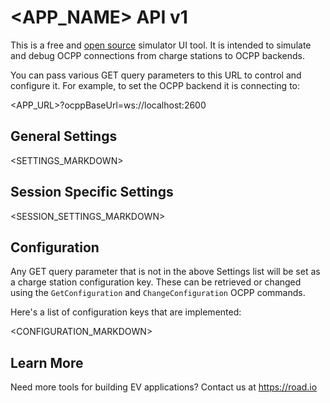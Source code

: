 # <APP_NAME> API v1

This is a free and
[open source](https://github.com/e-flux-platform/chargestation) simulator UI
tool. It is intended to simulate and debug OCPP connections from charge stations
to OCPP backends.

You can pass various GET query parameters to this URL to control and configure
it. For example, to set the OCPP backend it is connecting to:

<APP_URL>?ocppBaseUrl=ws://localhost:2600

## General Settings

<SETTINGS_MARKDOWN>

## Session Specific Settings

<SESSION_SETTINGS_MARKDOWN>

## Configuration

Any GET query parameter that is not in the above Settings list will be set as a
charge station configuration key. These can be retrieved or changed using the
`GetConfiguration` and `ChangeConfiguration` OCPP commands.

Here's a list of configuration keys that are implemented:

<CONFIGURATION_MARKDOWN>

## Learn More

Need more tools for building EV applications? Contact us at https://road.io
